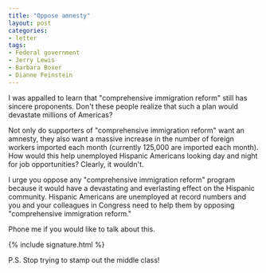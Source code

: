 ```yaml
---
title: "Oppose amnesty"
layout: post
categories:
- letter
tags:
- Federal government
- Jerry Lewis
- Barbara Boxer
- Dianne Feinstein
---
```


I was appalled to learn that "comprehensive immigration reform" still has sincere proponents. Don't these people realize that such a plan would devastate millions of Americas?

Not only do supporters of "comprehensive immigration reform" want an amnesty, they also want a massive increase in the number of foreign workers imported each month (currently 125,000 are imported each month). How would this help unemployed Hispanic Americans looking day and night for job opportunities? Clearly, it wouldn't.

I urge you oppose any "comprehensive immigration reform" program because it would have a devastating and everlasting effect on the Hispanic community. Hispanic Americans are unemployed at record numbers and you and your colleagues in Congress need to help them by opposing "comprehensive immigration reform."

Phone me if you would like to talk about this.

{% include signature.html %}

P.S. Stop trying to stamp out the middle class!